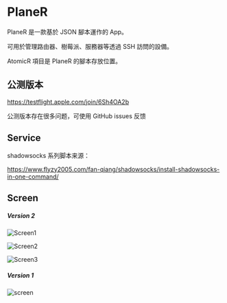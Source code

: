 # PlaneR

PlaneR 是一款基於 JSON 腳本運作的 App。

可用於管理路由器、樹莓派、服務器等透過 SSH 訪問的設備。



AtomicR 項目是 PlaneR 的腳本存放位置。



## 公测版本

https://testflight.apple.com/join/6Sh4OA2b

公测版本存在很多问题，可使用 GitHub issues 反馈



## Service

shadowsocks 系列脚本来源：

https://www.flyzy2005.com/fan-qiang/shadowsocks/install-shadowsocks-in-one-command/



## Screen

##### Version 2

![Screen1](./README/Screen1.png)

![Screen2](./README/Screen2.png)

![Screen3](./README/Screen3.png)



##### Version 1

![screen](./README/screen.png)